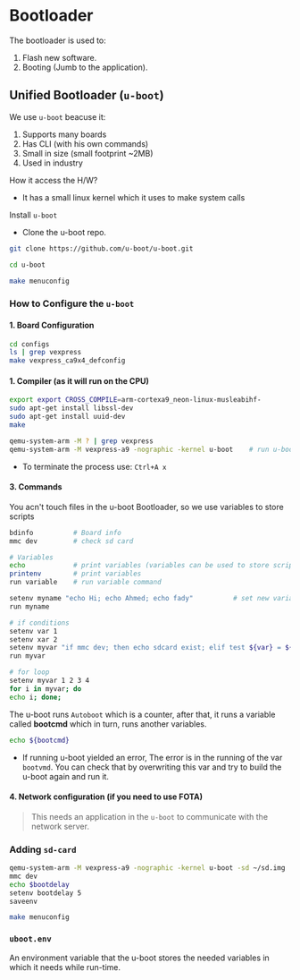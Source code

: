 # Bootloader

The bootloader is used to:

1. Flash new software.
2. Booting (Jumb to the application).

## Unified Bootloader (`u-boot`)

We use `u-boot` beacuse it:

1. Supports many boards
2. Has CLI (with his own commands)
3. Small in size (small footprint ~2MB)
4. Used in industry

How it access the H/W?

* It has a small linux kernel which it uses to make system calls

Install `u-boot`

* Clone the u-boot repo.

```bash
git clone https://github.com/u-boot/u-boot.git

cd u-boot

make menuconfig
```

### How to Configure the `u-boot`

#### 1. Board Configuration

```bash
cd configs
ls | grep vexpress
make vexpress_ca9x4_defconfig
```

#### 1. Compiler (as it will run on the CPU)

```bash
export export CROSS_COMPILE=arm-cortexa9_neon-linux-musleabihf- 
sudo apt-get install libssl-dev 
sudo apt-get install uuid-dev
make

qemu-system-arm -M ? | grep vexpress
qemu-system-arm -M vexpress-a9 -nographic -kernel u-boot    # run u-boot
```

* To terminate the process use: `Ctrl+A x`

#### 3. Commands

You acn't touch files in the u-boot Bootloader, so we use variables to store scripts

```bash
bdinfo          # Board info
mmc dev         # check sd card

# Variables
echo            # print variables (variables can be used to store scripts)
printenv        # print variables
run variable    # run variable command

setenv myname "echo Hi; echo Ahmed; echo fady"          # set new variable
run myname

# if conditions
setenv var 1
setenv xar 2
setenv myvar "if mmc dev; then echo sdcard exist; elif test ${var} = ${xar}; then echo equal; else echo No; fi"
run myvar

# for loop
setenv myvar 1 2 3 4 
for i in myvar; do
echo i; done;
```

The u-boot runs `Autoboot` which is a counter, after that, it runs a variable called **bootcmd** which in turn, runs another variables.

```bash
echo ${bootcmd}
```

* If running u-boot yielded an error, The error is in the running of the var `bootvmd`. You can check that by overwriting this var and try to build the u-boot again and run it.

#### 4. Network configuration (if you need to use FOTA)

   > This needs an application in the `u-boot` to communicate with the network server.

### Adding `sd-card`

```bash
qemu-system-arm -M vexpress-a9 -nographic -kernel u-boot -sd ~/sd.img
mmc dev
echo $bootdelay
setenv bootdelay 5
saveenv
```

```bash
make menuconfig

```

### `uboot.env`

An environment variable that the u-boot stores the needed variables in which it needs while run-time.

